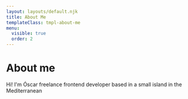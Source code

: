 ```yaml
---
layout: layouts/default.njk
title: About Me
templateClass: tmpl-about-me
menu:
  visible: true
  order: 2
---
```


# About me

<p>Hi! I'm Óscar freelance frontend developer based in a small island in the Mediterranean
